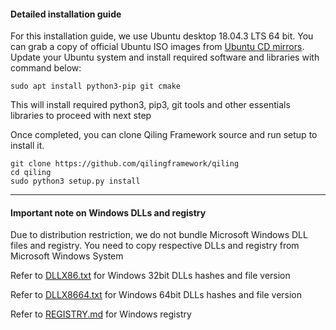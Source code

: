 #### Detailed installation guide

For this installation guide, we use Ubuntu desktop 18.04.3 LTS 64 bit. You can grab a copy of official Ubuntu ISO images from [Ubuntu CD mirrors](https://launchpad.net/ubuntu/+cdmirrors). Update your Ubuntu system and install required software and libraries with command below:
```
sudo apt install python3-pip git cmake
```
This will install required python3, pip3, git tools and other essentials libraries to proceed with next step

Once completed, you can clone Qiling Framework source and run setup to install it.
```
git clone https://github.com/qilingframework/qiling
cd qiling
sudo python3 setup.py install 
```

---

#### Important note on Windows DLLs and registry

Due to distribution restriction, we do not bundle Microsoft Windows DLL files and registry. You need to copy respective DLLs and registry from Microsoft Windows System


Refer to [DLLX86.txt](DLLX86.txt) for Windows 32bit DLLs hashes and file version

Refer to [DLLX8664.txt](DLLX8664.txt) for Windows 64bit DLLs hashes and file version

Refer to [REGISTRY.md](REGISTRY.md) for Windows registry
